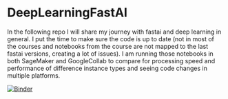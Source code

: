 # DeepLearningFastAI
In the following repo I will share my journey with fastai and deep learning in general. 
I put the time to make sure the code is up to date (not in most of the courses and notebooks from the course are not mapped to the last fastai versions, creating a lot of issues). 
I am running those notebooks in both SageMaker and GoogleCollab to compare for processing speed and performance of difference instance types and seeing code changes in multiple platforms. 

[![Binder](https://mybinder.org/badge_logo.svg)](https://mybinder.org/v2/gh/afortuny/DeepLearningFastAI.git/main?labpath=%2Fvolia%2Frender%2FRunningShoeAPP.ipynb)

